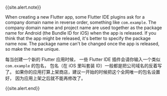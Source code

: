 {{site.alert.note}}

  When creating a new Flutter app, some Flutter IDE plugins ask for a
  company domain name in reverse order, something like `com.example`.
  The company domain name and project name are used together as the
  package name for Android (the Bundle ID for iOS) when the app is released.
  If you think that the app might be released,
  it's better to specify the package name now.
  The package name can't be changed once the app is released,
  so make the name unique.
  
  每当创建一个新的 Flutter 应用时候，
  一些 Flutter IDE 插件会请你输入一个类似 `com.example` 的包名，
  包名（在 iOS 里叫套装 ID）一般都是把公司域名的反着写了。
  如果你的应用打算上架商店，建议一开始的时候把这个全网唯一的包名设置好，
  因为应用上架之后就不能再修改了。

{{site.alert.end}}
